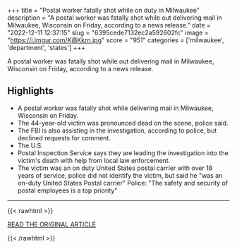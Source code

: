 +++
title = "Postal worker fatally shot while on duty in Milwaukee"
description = "A postal worker was fatally shot while out delivering mail in Milwaukee, Wisconsin on Friday, according to a news release."
date = "2022-12-11 12:37:15"
slug = "6395cede7132ec2a592602fc"
image = "https://i.imgur.com/KjBKkrn.jpg"
score = "951"
categories = ['milwaukee', 'department', 'states']
+++

A postal worker was fatally shot while out delivering mail in Milwaukee, Wisconsin on Friday, according to a news release.

## Highlights

- A postal worker was fatally shot while delivering mail in Milwaukee, Wisconsin on Friday.
- The 44-year-old victim was pronounced dead on the scene, police said.
- The FBI is also assisting in the investigation, according to police, but declined requests for comment.
- The U.S.
- Postal Inspection Service says they are leading the investigation into the victim's death with help from local law enforcement.
- The victim was an on duty United States postal carrier with over 18 years of service, police did not identify the victim, but said he "was an on-duty United States Postal carrier" Police: "The safety and security of postal employees is a top priority"

---

{{< rawhtml >}}
  <p class="article-category">
    <a target="_blank" href="https://www.nbcnews.com/news/us-news/postal-worker-fatally-shot-duty-milwaukee-rcna61112">READ THE ORIGINAL ARTICLE</a>
  </p>
{{< /rawhtml >}}

